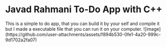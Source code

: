 <h1>Javad Rahmani To-Do App with C++</h1>
This is a simple to do app, that you can build it by your self and compile it but I made a executable file that you can run it on your computer.
![image](https://github.com/user-attachments/assets/f894b530-0fe1-4a20-999c-9d1702a2fa07)
